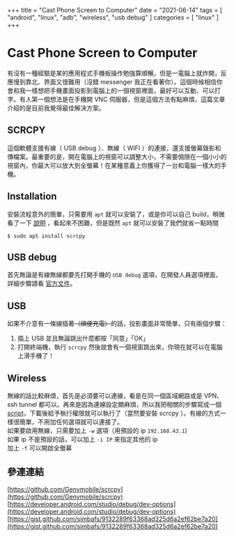 +++
title = "Cast Phone Screen to Computer"
date = "2021-06-14"
tags = [ "android", "linux", "adb", "wireless", "usb debug" ]
categories = [ "linux" ]
+++

# Cast Phone Screen to Computer
有沒有一種經驗是某的應用程式手機板操作勉強算順暢，但是一電腦上就炸開，反應慢到靠北、界面又很難用（沒錯 messenger 我正在看著你）。這個時候相信你會和我一樣想把手機畫面投影到電腦上的一個視窗裡面，最好可以互動、可以打字。有人第一個想法是在手機開 VNC 伺服器，但是這個方法有點麻煩，這篇文章介紹的是目前我覺得最佳解決方案。

## SCRCPY
這個軟體支援有線（ USB debug ）、無線（ WIFI ）的連接，還支援螢幕錄影和傳檔案。最重要的是，開在電腦上的視窗可以調整大小，不需要侷限在一個小小的視窗內，你最大可以放大到全螢幕！在某種意義上你獲得了一台和電腦一樣大的手機。

## Installation
安裝流程意外的簡單，只需要用 `apt` 就可以安裝了，或是你可以自己 build，稍微看了一下 [說明](https://github.com/Genymobile/scrcpy/blob/master/BUILD.md) ，看起來不困難，但是既然 `apt` 就可以安裝了我們就省一點時間
```
$ sudo apt install scrcpy
```

## USB debug
首先無論是有線無線都要先打開手機的 `USB debug` 選項，在開發人員選項裡面，詳細步驟請看 [官方文件](https://developer.android.com/studio/debug/dev-options#enable)。

## USB
如果不介意有一條線插著~~（順便充電）~~的話，投影畫面非常簡單，只有兩個步驟：
1. 插上 USB 並且無論跳出什麼都按「同意」「OK」
2. 打開終端機，執行 `scrcpy`
然後就會有一個視窗跳出來，你現在就可以在電腦上滑手機了！

## Wireless
無線的話比較麻煩，首先是必須要可以連線，看是在同一個區域網路或是 VPN、ssh tunnel 都可以。再來是因為連線設定頗麻煩，所以我把相關的步驟寫成一個 [script](https://gist.github.com/simbafs/9132289f63368ad325d6a2ef62be7a20)，下載後給予執行權限就可以執行了（當然要安裝 scrcpy ）。有線的方式一樣很簡單，不用加任何選項就可以連接了。  
如果要啟用無線，只需要加上 `-w` 選項（用預設的 ip `192.168.43.1`)  
如果 ip 不是預設的話，可以加上 `-i IP` 來指定其他的 ip  
加上 `-f` 可以開啟全螢幕

## 參連連結
[https://github.com/Genymobile/scrcpy](https://github.com/Genymobile/scrcpy)
[https://developer.android.com/studio/debug/dev-options](https://developer.android.com/studio/debug/dev-options)
[https://gist.github.com/simbafs/9132289f63368ad325d6a2ef62be7a20](https://gist.github.com/simbafs/9132289f63368ad325d6a2ef62be7a20)
